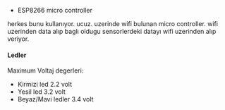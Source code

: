 - ESP8266 micro controller

herkes bunu kullanıyor. ucuz. 
uzerinde wifi bulunan micro controller. 
wifi uzerinden data alıp baglı oldugu 
sensorlerdeki datayı wifi uzerinden  alıp veriyor.



#### Ledler

Maximum Voltaj degerleri:

- Kirmizi led 2.2 volt 
- Yesil led 3.2 volt
- Beyaz/Mavi ledler 3.4 volt



